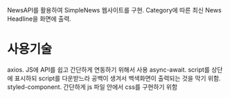 NewsAPI를 활용하여 SimpleNews 웹사이트를 구현.
Category에 따른 최신 News Headline을 화면에 출력.

# 사용기술

axios. JS에 API를 쉽고 간단하게 연동하기 위해서 사용
async-await. script를 상단에 표시하되 script를 다운받느라 공백이 생겨서 백색화면이 출력되는 것을 막기 위함.
styled-component. 간단하게 js 파일 안에서 css를 구현하기 위함
